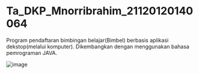 # Ta_DKP_Mnorribrahim_21120120140064

Program  pendaftaran bimbingan belajar(Bimbel) berbasis aplikasi dekstop(melalui komputer). Dikembangkan dengan menggunakan bahasa pemrograman JAVA.

![image](https://user-images.githubusercontent.com/82748760/147871518-a26516b0-1c76-4786-820b-08290f535243.png)

